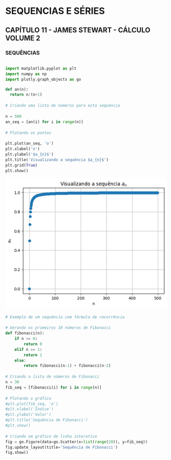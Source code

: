 # SEQUENCIAS E SÉRIES

## CAPÍTULO 11 - JAMES STEWART - CÁLCULO VOLUME 2

### SEQUÊNCIAS


```python

```


```python
import matplotlib.pyplot as plt
import numpy as np
import plotly.graph_objects as go
```


```python
def an(n):
  return n/(n+1)

# Criando uma lista de números para esta sequencia

n = 500
an_seq = [an(i) for i in range(n)]

# Plotando os pontos

plt.plot(an_seq, 'o')
plt.xlabel('n')
plt.ylabel('$a_{n}$')
plt.title('Visualizando a sequência $a_{n}$')
plt.grid(True)
plt.show()
```


    
![png](README_files/README_4_0.png)
    



```python
# Exemplo de um sequência com fórmula de recorrência

# Gerando os primeiros 10 números de Fibonacci
def fibonacci(n):
    if n <= 0:
        return 0
    elif n == 1:
        return 1
    else:
        return fibonacci(n-1) + fibonacci(n-2)

# Criando a lista de números de Fibonacci
n = 30
fib_seq = [fibonacci(i) for i in range(n)]

# Plotando o gráfico
#plt.plot(fib_seq, 'o')
#plt.xlabel('Índice')
#plt.ylabel('Valor')
#plt.title('Sequência de Fibonacci')
#plt.show()

# Criando um gráfico de linha interativo
fig = go.Figure(data=go.Scatter(x=list(range(20)), y=fib_seq))
fig.update_layout(title='Sequência de Fibonacci')
fig.show()
```


<html>
<head><meta charset="utf-8" /></head>
<body>
    <div>            <script src="https://cdnjs.cloudflare.com/ajax/libs/mathjax/2.7.5/MathJax.js?config=TeX-AMS-MML_SVG"></script><script type="text/javascript">if (window.MathJax && window.MathJax.Hub && window.MathJax.Hub.Config) {window.MathJax.Hub.Config({SVG: {font: "STIX-Web"}});}</script>                <script type="text/javascript">window.PlotlyConfig = {MathJaxConfig: 'local'};</script>
        <script charset="utf-8" src="https://cdn.plot.ly/plotly-2.24.1.min.js"></script>                <div id="e50850b2-dd47-4858-8f88-4ffe04f4dec8" class="plotly-graph-div" style="height:525px; width:100%;"></div>            <script type="text/javascript">                                    window.PLOTLYENV=window.PLOTLYENV || {};                                    if (document.getElementById("e50850b2-dd47-4858-8f88-4ffe04f4dec8")) {                    Plotly.newPlot(                        "e50850b2-dd47-4858-8f88-4ffe04f4dec8",                        [{"x":[0,1,2,3,4,5,6,7,8,9,10,11,12,13,14,15,16,17,18,19],"y":[0,1,1,2,3,5,8,13,21,34,55,89,144,233,377,610,987,1597,2584,4181,6765,10946,17711,28657,46368,75025,121393,196418,317811,514229],"type":"scatter"}],                        {"template":{"data":{"histogram2dcontour":[{"type":"histogram2dcontour","colorbar":{"outlinewidth":0,"ticks":""},"colorscale":[[0.0,"#0d0887"],[0.1111111111111111,"#46039f"],[0.2222222222222222,"#7201a8"],[0.3333333333333333,"#9c179e"],[0.4444444444444444,"#bd3786"],[0.5555555555555556,"#d8576b"],[0.6666666666666666,"#ed7953"],[0.7777777777777778,"#fb9f3a"],[0.8888888888888888,"#fdca26"],[1.0,"#f0f921"]]}],"choropleth":[{"type":"choropleth","colorbar":{"outlinewidth":0,"ticks":""}}],"histogram2d":[{"type":"histogram2d","colorbar":{"outlinewidth":0,"ticks":""},"colorscale":[[0.0,"#0d0887"],[0.1111111111111111,"#46039f"],[0.2222222222222222,"#7201a8"],[0.3333333333333333,"#9c179e"],[0.4444444444444444,"#bd3786"],[0.5555555555555556,"#d8576b"],[0.6666666666666666,"#ed7953"],[0.7777777777777778,"#fb9f3a"],[0.8888888888888888,"#fdca26"],[1.0,"#f0f921"]]}],"heatmap":[{"type":"heatmap","colorbar":{"outlinewidth":0,"ticks":""},"colorscale":[[0.0,"#0d0887"],[0.1111111111111111,"#46039f"],[0.2222222222222222,"#7201a8"],[0.3333333333333333,"#9c179e"],[0.4444444444444444,"#bd3786"],[0.5555555555555556,"#d8576b"],[0.6666666666666666,"#ed7953"],[0.7777777777777778,"#fb9f3a"],[0.8888888888888888,"#fdca26"],[1.0,"#f0f921"]]}],"heatmapgl":[{"type":"heatmapgl","colorbar":{"outlinewidth":0,"ticks":""},"colorscale":[[0.0,"#0d0887"],[0.1111111111111111,"#46039f"],[0.2222222222222222,"#7201a8"],[0.3333333333333333,"#9c179e"],[0.4444444444444444,"#bd3786"],[0.5555555555555556,"#d8576b"],[0.6666666666666666,"#ed7953"],[0.7777777777777778,"#fb9f3a"],[0.8888888888888888,"#fdca26"],[1.0,"#f0f921"]]}],"contourcarpet":[{"type":"contourcarpet","colorbar":{"outlinewidth":0,"ticks":""}}],"contour":[{"type":"contour","colorbar":{"outlinewidth":0,"ticks":""},"colorscale":[[0.0,"#0d0887"],[0.1111111111111111,"#46039f"],[0.2222222222222222,"#7201a8"],[0.3333333333333333,"#9c179e"],[0.4444444444444444,"#bd3786"],[0.5555555555555556,"#d8576b"],[0.6666666666666666,"#ed7953"],[0.7777777777777778,"#fb9f3a"],[0.8888888888888888,"#fdca26"],[1.0,"#f0f921"]]}],"surface":[{"type":"surface","colorbar":{"outlinewidth":0,"ticks":""},"colorscale":[[0.0,"#0d0887"],[0.1111111111111111,"#46039f"],[0.2222222222222222,"#7201a8"],[0.3333333333333333,"#9c179e"],[0.4444444444444444,"#bd3786"],[0.5555555555555556,"#d8576b"],[0.6666666666666666,"#ed7953"],[0.7777777777777778,"#fb9f3a"],[0.8888888888888888,"#fdca26"],[1.0,"#f0f921"]]}],"mesh3d":[{"type":"mesh3d","colorbar":{"outlinewidth":0,"ticks":""}}],"scatter":[{"fillpattern":{"fillmode":"overlay","size":10,"solidity":0.2},"type":"scatter"}],"parcoords":[{"type":"parcoords","line":{"colorbar":{"outlinewidth":0,"ticks":""}}}],"scatterpolargl":[{"type":"scatterpolargl","marker":{"colorbar":{"outlinewidth":0,"ticks":""}}}],"bar":[{"error_x":{"color":"#2a3f5f"},"error_y":{"color":"#2a3f5f"},"marker":{"line":{"color":"#E5ECF6","width":0.5},"pattern":{"fillmode":"overlay","size":10,"solidity":0.2}},"type":"bar"}],"scattergeo":[{"type":"scattergeo","marker":{"colorbar":{"outlinewidth":0,"ticks":""}}}],"scatterpolar":[{"type":"scatterpolar","marker":{"colorbar":{"outlinewidth":0,"ticks":""}}}],"histogram":[{"marker":{"pattern":{"fillmode":"overlay","size":10,"solidity":0.2}},"type":"histogram"}],"scattergl":[{"type":"scattergl","marker":{"colorbar":{"outlinewidth":0,"ticks":""}}}],"scatter3d":[{"type":"scatter3d","line":{"colorbar":{"outlinewidth":0,"ticks":""}},"marker":{"colorbar":{"outlinewidth":0,"ticks":""}}}],"scattermapbox":[{"type":"scattermapbox","marker":{"colorbar":{"outlinewidth":0,"ticks":""}}}],"scatterternary":[{"type":"scatterternary","marker":{"colorbar":{"outlinewidth":0,"ticks":""}}}],"scattercarpet":[{"type":"scattercarpet","marker":{"colorbar":{"outlinewidth":0,"ticks":""}}}],"carpet":[{"aaxis":{"endlinecolor":"#2a3f5f","gridcolor":"white","linecolor":"white","minorgridcolor":"white","startlinecolor":"#2a3f5f"},"baxis":{"endlinecolor":"#2a3f5f","gridcolor":"white","linecolor":"white","minorgridcolor":"white","startlinecolor":"#2a3f5f"},"type":"carpet"}],"table":[{"cells":{"fill":{"color":"#EBF0F8"},"line":{"color":"white"}},"header":{"fill":{"color":"#C8D4E3"},"line":{"color":"white"}},"type":"table"}],"barpolar":[{"marker":{"line":{"color":"#E5ECF6","width":0.5},"pattern":{"fillmode":"overlay","size":10,"solidity":0.2}},"type":"barpolar"}],"pie":[{"automargin":true,"type":"pie"}]},"layout":{"autotypenumbers":"strict","colorway":["#636efa","#EF553B","#00cc96","#ab63fa","#FFA15A","#19d3f3","#FF6692","#B6E880","#FF97FF","#FECB52"],"font":{"color":"#2a3f5f"},"hovermode":"closest","hoverlabel":{"align":"left"},"paper_bgcolor":"white","plot_bgcolor":"#E5ECF6","polar":{"bgcolor":"#E5ECF6","angularaxis":{"gridcolor":"white","linecolor":"white","ticks":""},"radialaxis":{"gridcolor":"white","linecolor":"white","ticks":""}},"ternary":{"bgcolor":"#E5ECF6","aaxis":{"gridcolor":"white","linecolor":"white","ticks":""},"baxis":{"gridcolor":"white","linecolor":"white","ticks":""},"caxis":{"gridcolor":"white","linecolor":"white","ticks":""}},"coloraxis":{"colorbar":{"outlinewidth":0,"ticks":""}},"colorscale":{"sequential":[[0.0,"#0d0887"],[0.1111111111111111,"#46039f"],[0.2222222222222222,"#7201a8"],[0.3333333333333333,"#9c179e"],[0.4444444444444444,"#bd3786"],[0.5555555555555556,"#d8576b"],[0.6666666666666666,"#ed7953"],[0.7777777777777778,"#fb9f3a"],[0.8888888888888888,"#fdca26"],[1.0,"#f0f921"]],"sequentialminus":[[0.0,"#0d0887"],[0.1111111111111111,"#46039f"],[0.2222222222222222,"#7201a8"],[0.3333333333333333,"#9c179e"],[0.4444444444444444,"#bd3786"],[0.5555555555555556,"#d8576b"],[0.6666666666666666,"#ed7953"],[0.7777777777777778,"#fb9f3a"],[0.8888888888888888,"#fdca26"],[1.0,"#f0f921"]],"diverging":[[0,"#8e0152"],[0.1,"#c51b7d"],[0.2,"#de77ae"],[0.3,"#f1b6da"],[0.4,"#fde0ef"],[0.5,"#f7f7f7"],[0.6,"#e6f5d0"],[0.7,"#b8e186"],[0.8,"#7fbc41"],[0.9,"#4d9221"],[1,"#276419"]]},"xaxis":{"gridcolor":"white","linecolor":"white","ticks":"","title":{"standoff":15},"zerolinecolor":"white","automargin":true,"zerolinewidth":2},"yaxis":{"gridcolor":"white","linecolor":"white","ticks":"","title":{"standoff":15},"zerolinecolor":"white","automargin":true,"zerolinewidth":2},"scene":{"xaxis":{"backgroundcolor":"#E5ECF6","gridcolor":"white","linecolor":"white","showbackground":true,"ticks":"","zerolinecolor":"white","gridwidth":2},"yaxis":{"backgroundcolor":"#E5ECF6","gridcolor":"white","linecolor":"white","showbackground":true,"ticks":"","zerolinecolor":"white","gridwidth":2},"zaxis":{"backgroundcolor":"#E5ECF6","gridcolor":"white","linecolor":"white","showbackground":true,"ticks":"","zerolinecolor":"white","gridwidth":2}},"shapedefaults":{"line":{"color":"#2a3f5f"}},"annotationdefaults":{"arrowcolor":"#2a3f5f","arrowhead":0,"arrowwidth":1},"geo":{"bgcolor":"white","landcolor":"#E5ECF6","subunitcolor":"white","showland":true,"showlakes":true,"lakecolor":"white"},"title":{"x":0.05},"mapbox":{"style":"light"}}},"title":{"text":"Sequ\u00eancia de Fibonacci"}},                        {"responsive": true}                    ).then(function(){

var gd = document.getElementById('e50850b2-dd47-4858-8f88-4ffe04f4dec8');
var x = new MutationObserver(function (mutations, observer) {{
        var display = window.getComputedStyle(gd).display;
        if (!display || display === 'none') {{
            console.log([gd, 'removed!']);
            Plotly.purge(gd);
            observer.disconnect();
        }}
}});

// Listen for the removal of the full notebook cells
var notebookContainer = gd.closest('#notebook-container');
if (notebookContainer) {{
    x.observe(notebookContainer, {childList: true});
}}

// Listen for the clearing of the current output cell
var outputEl = gd.closest('.output');
if (outputEl) {{
    x.observe(outputEl, {childList: true});
}}

                        })                };                            </script>        </div>
</body>
</html>



```python
def an(n):
  return n/np.sqrt(n+10)

# Criando uma lista de números para esta sequencia

n = 50 # variar o n até 1000 e veja o que acontece com o gráfico

an_seq = [an(i) for i in range(n)]

# Plotando os pontos

plt.plot(an_seq, 'o')
plt.xlabel('n')
plt.ylabel('$a_{n}$')
plt.title('Visualizando a sequência $a_{n}$')
plt.grid(True)
plt.show()
```


    
![png](README_files/README_6_0.png)
    



```python
def an(n):
  return 3/(n+5)

# Criando uma lista de números para esta sequencia

n = 10 # variar o n até 1000 e veja o que acontece com o gráfico

an_seq = [an(i) for i in range(n)]

# Plotando os pontos

plt.plot(an_seq, 'o')
plt.xlabel('n')
plt.ylabel('$a_{n}$')
plt.title('Visualizando a sequência $a_{n}$')
plt.grid(True)
plt.show()
```


    
![png](README_files/README_7_0.png)
    



```python
def an(n):
    if n <= 0:
        return 0
    elif n == 1:
        return 2
    else:
        return (an(n-1)+6)/2
n = 100 # variar o n até 1000 e veja o que acontece com o gráfico

an_seq = [an(i) for i in range(n)]

plt.plot(an_seq, 'o')
plt.xlabel('n')
plt.ylabel('$a_{n}$')
plt.title('Visualizando a sequência $a_{n}$')
plt.grid(True)
plt.show()
```


    
![png](README_files/README_8_0.png)
    



```python
# Questão 10 da Lista I

import numpy as np

# Função para calcular o tempo t dado y
def calcular_tempo(y):
    t = -np.log((200000 / (700 * y)) - (2 / 7))
    return t

# Calcular o tempo para y = 999
y = 999
t = calcular_tempo(y)
t

import matplotlib.pyplot as plt

# Função original f(t) = 200000 / (200 + 700 * exp(-t))
def f(t):
    return 200000 / (200 + 700 * np.exp(-t))

# Criar um intervalo de valores para t
t_values = np.linspace(-10, 10, 400)

# Calcular os valores de f(t)
y_values = f(t_values)

# Plotar o gráfico
plt.figure(figsize=(8,6))
plt.plot(t_values, y_values, label='f(t) = 200000 / (200 + 700 * exp(-t))')
plt.axhline(y=999, color='r', linestyle='--', label='y = 999')
plt.axvline(x=t, color='g', linestyle='--', label=f't ≈ {t:.2f}')

# Adicionar rótulos e título
plt.xlabel('t (tempo)')
plt.ylabel('f(t) (y)')
plt.title('Gráfico da questão $10$')
plt.legend()

# Exibir o gráfico
plt.grid(True)
plt.show()
```


    
![png](README_files/README_9_0.png)
    



```python
f(0)
```




    222.22222222222223



## SÉRIES

#### 1. Série Geométrica

A série geométrica  é dada por:

$$ \sum_{n = 0}^{\infty}a\,r^{n} $$

sendo que $a$ é o primeiro termo da série e $r$ é a razão.


```python
import matplotlib.pyplot as plt
import numpy as np

# Parâmetros da série geométrica
a = 1/2  # Primeiro termo
r = 0.5  # Razão
n = 50  # Número de termos

# Gerando os termos da série
terms = a * np.power(r, np.arange(n))

# Plotando a série
plt.plot(terms, marker='o')
plt.xlabel('Índice')
plt.ylabel('Valor')
#plt.title('Série Geométrica (a=1, r=0.8)')
plt.grid(True)
plt.show()


```


    
![png](README_files/README_13_0.png)
    



```python
# Parâmetros da série geométrica
a = 3  # Primeiro termo
r = 1.2  # Razão
n = 10  # Número de termos

# Gerando os termos da série
terms = a * np.power(r, np.arange(n))

# Plotando a série
plt.plot(terms, marker='o')
plt.xlabel('Índice')
plt.ylabel('Valor')
plt.title('Série Geométrica (a=3, r=1.8)')
plt.grid(True)
plt.show()
```


    
![png](README_files/README_14_0.png)
    


#### Exemplo 3

Encontre a série geométrica

$$ 5 - \frac{10}{3} + \frac{20}{9} - \frac{40}{27} + \cdots $$


```python
# Parâmetros da série geométrica
a = 5  # Primeiro termo
r = (4/3)  # Razão
n = 35 # Número de termos

# Gerando os termos da série
terms = a * np.power(r, np.arange(n))

# Plotando a série
plt.plot(terms, marker='o')
plt.xlabel('Índice')
plt.ylabel('Valor')
plt.title('Série Geométrica (a=5, r=-2/3)')
plt.grid(True)
plt.show()

print(terms)
```


    
![png](README_files/README_16_0.png)
    


    [5.00000000e+00 6.66666667e+00 8.88888889e+00 1.18518519e+01
     1.58024691e+01 2.10699588e+01 2.80932785e+01 3.74577046e+01
     4.99436062e+01 6.65914749e+01 8.87886332e+01 1.18384844e+02
     1.57846459e+02 2.10461945e+02 2.80615927e+02 3.74154569e+02
     4.98872759e+02 6.65163679e+02 8.86884905e+02 1.18251321e+03
     1.57668428e+03 2.10224570e+03 2.80299427e+03 3.73732569e+03
     4.98310092e+03 6.64413456e+03 8.85884608e+03 1.18117948e+04
     1.57490597e+04 2.09987463e+04 2.79983284e+04 3.73311045e+04
     4.97748060e+04 6.63664080e+04 8.84885440e+04]



```python
import numpy as np
import matplotlib.pyplot as plt

# Parâmetros da série geométrica
a = 5  # Primeiro termo
r = 4/3  # Razão
n_terms = 100  # Número de termos

# Função para calcular a soma parcial
def soma_parcial_geometrica(a, r, n):
    return a * (1 - r**n) / (1 - r)

# Lista para armazenar as somas parciais
somas = [soma_parcial_geometrica(a, r, n) for n in range(1, n_terms+1)]

# Plotar as somas parciais
plt.fill_between(range(1, n_terms+1), somas, color='red', alpha=0.4)  # Preenchendo área entre o eixo x e a curva
plt.plot(range(1, n_terms+1), somas, marker='o', linestyle='-', color='b')  # Conectando os pontos das somas parciais
plt.title(f'Soma Parcial da Série Geométrica (a={a}, r=$2/3$)')
plt.xlabel('Número de Termos')
plt.ylabel('Soma Parcial Acumulada')
plt.grid(True)
plt.show()

```


    
![png](README_files/README_17_0.png)
    


#### Exemplo 9

Mostre que a série $\sum\limits_{n = 1}^{\infty}\frac{n^{2}}{5n^{2}+4}$ é divergente.


```python
import numpy as np
import matplotlib.pyplot as plt

#Inicialmente vamos visualizar a série, plotando uma sequencia de pontos para cada valor de n

# Parâmetros da série
def an(n):
  return 1/((n+1)*(n+2))

# Gerando os termos da série
n=50
termos = an(np.arange(n))

# Plotando a série
plt.plot(termos, marker='o')
plt.xlabel('Índice')
plt.ylabel('Valor')
#plt.title('Série Geométrica (a=5, r=-2/3)')
plt.grid(True)
plt.show()
```


    
![png](README_files/README_19_0.png)
    



```python
# Agora visualizaremos a série acumulada e aumentar o valor de n

# Função para calcular o termo individual da série
def termo_individual(n):
    return 1/((n)*(n+1))

# Lista para armazenar os termos da série
n = 100
termos = [termo_individual(n1) for n1 in range(1, n+1)]

# Lista para armazenar a soma acumulada
soma_acumulada = [sum(termos[:i+1]) for i in range(n)]

# Plotar a soma acumulada
plt.fill_between(range(1, n+1), soma_acumulada, color='red', alpha=0.4)
plt.plot(range(1, n+1), soma_acumulada, marker='o', linestyle='-', color='b')
plt.title(f'Soma Acumulada da Série (n até {n})')
plt.xlabel('Número de Termos')
plt.ylabel('Soma Parcial Acumulada')
plt.grid(True)
plt.show()
```


    
![png](README_files/README_20_0.png)
    


#### Exercício 5

 Calcule os oito primeiros termos da sequência de somas parciais
corretas para quatro casas decimais. Parece que a série é convergente
ou divergente?

$$\sum_{n = 1}^{\infty} \frac{1}{n^{3}} $$


```python
def an(n):
  return 1/n**3

#Lista para armazenar os termos da série
n = 8
termos = [an(i) for i in range(1, n+1)]

# Lista para armazenar a soma acumulada
soma_acumulada = [sum(termos[:i+1]) for i in range(n)]

# Plotando a série
plt.plot(range(1, n+1),termos, marker='o')
plt.xlabel('Índice')
plt.ylabel('Valor')
#plt.title('Série Geométrica (a=5, r=-2/3)')
plt.grid(True)
plt.show()

# Plotar a soma acumulada
plt.fill_between(range(1, n+1), soma_acumulada, color='red', alpha=0.4)
plt.plot(range(1, n+1), soma_acumulada, marker='o', linestyle='-', color='b')
plt.title(f'Soma Acumulada da Série (n até {n})')
plt.xlabel('Número de Termos')
plt.ylabel('Soma Parcial Acumulada')
plt.grid(True)
plt.show()

#print(termos)
#print(soma_acumulada)
```


    
![png](README_files/README_22_0.png)
    



    
![png](README_files/README_22_1.png)
    



```python
import numpy as np
import matplotlib.pyplot as plt

# Função para os termos da série (como exemplo, use a função 1/x^2)
def f(x):
    return x**2

# Definindo o número de termos e o intervalo
n = 5  # Número de termos a serem plotados
x = np.linspace(1, n+1, 1000)  # Cria uma malha para a curva

# Cria os pontos para os retângulos
x_rect = np.arange(1, n+1)  # Posições no eixo x
y_rect = f(x_rect)  # Alturas dos retângulos (os termos da série)

# Plotar a curva contínua da função
plt.plot(x, f(x), label='$f(x) = x^2$', color='blue')

# Plotar os retângulos
for i in range(1, n+1):
    plt.bar(i-1, f(i), width=1, align='edge', edgecolor='black', color='red', alpha=0.5)

# Ajustar os eixos e adicionar rótulos
plt.xlim(0, n+1)
plt.ylim(0, 100)
plt.xlabel('x')
plt.ylabel('$f(x)$ e Soma Parcial')
plt.title('Ilustração do Teste da Integral com Retângulos e Curva')
plt.grid(True)

# Exibir o gráfico
plt.legend()
plt.show()

```


    
![png](README_files/README_23_0.png)
    



```python

# Função para os termos da série (como exemplo, use a função 1/x^2)
def f(x):
    return (np.log(x))/x

# Definindo o número de termos e o intervalo
n = 500  # Número de termos a serem plotados
x = np.linspace(1, n+1, 1000)  # Cria uma malha para a curva

# Cria os pontos para os retângulos
x_rect = np.arange(1, n+1)  # Posições no eixo x
y_rect = f(x_rect)  # Alturas dos retângulos (os termos da série)

# Plotar a curva contínua da função
plt.plot(x, f(x), label='$f(x)$', color='blue')

# Plotar os retângulos
for i in range(1, n+1):
    plt.bar(i-1, f(i), width=1, align='edge', edgecolor='black', color='skyblue', alpha=0.5)

# Ajustar os eixos e adicionar rótulos
plt.xlim(-1, n+1)
plt.ylim(0, 1.1)
plt.xlabel('x')
plt.ylabel('$f(x)$ e Soma Parcial')
plt.title('Ilustração do Teste da Integral com Retângulos e Curva')
plt.grid(True)

# Exibir o gráfico
plt.legend()
plt.show()
```


    
![png](README_files/README_24_0.png)
    


### SÉRIES DE POTÊNCIAS


```python
import matplotlib.pyplot as plt
import numpy as np

def f(x):
  return 1/(1-x)

x = np.linspace(-0.9, 0.9, 100)

y = f(x)

# Calcular a série para diferentes quantidades de termos
y_aprox_3 = serie_potencia(x, 3)  # Série com 3 termos
y_aprox_5 = serie_potencia(x, 5)  # Série com 5 termos
y_aprox_10 = serie_potencia(x, 10)  # Série com 10 termos

plt.figure(figsize=(10, 6))
plt.plot(x, y, 'b-', label='$f(x) = 1/(1-x)$')


plt.plot(x, y_aprox_3, 'r--', label='Aproximacao 3 termos')
plt.plot(x, y_aprox_5, 'g--', label='Aproximação 5 termos')
plt.plot(x, y_aprox_10, 'k--', label='Aproximação 10 termos')


plt.xlabel('x')
plt.ylabel('f(x)')
plt.title('Gráfico da função $f(x) = 1/(1-x)$')
plt.legend()
plt.grid(True)
plt.show()
```


    
![png](README_files/README_26_0.png)
    



```python
import matplotlib.pyplot as plt
import numpy as np

def f(x):
  return 1/(1+x**2)

def serie_potencia(r, n):
    # Gera uma lista de n coeficientes iguais a 1
    coef = [1] * n
    return np.polyval(coef[::-1], r)

# Definindo o intervalo de x
x = np.linspace(-0.9, 0.9, 100)

# Calcular a série para diferentes quantidades de termos
y_aprox_3 = serie_potencia(-x**2, 3)  # Série com 3 termos
y_aprox_5 = serie_potencia(-x**2, 5)  # Série com 5 termos
y_aprox_10 = serie_potencia(-x**2, 10)  # Série com 10 termos


plt.figure(figsize=(10, 6))
plt.plot(x, y, 'b-', label='$f(x) = 1/(1+x^{2})$')


plt.plot(x, y_aprox_3, 'r--', label='Aproximacao 3 termos')
plt.plot(x, y_aprox_5, 'g--', label='Aproximação 5 termos')
plt.plot(x, y_aprox_10, 'k--', label='Aproximação 10 termos')


plt.xlabel('x')
plt.ylabel('f(x)')
plt.title('Representaçãp em serie)$')
plt.legend()
plt.grid(True)
plt.show()
```


    
![png](README_files/README_27_0.png)
    


### SÉRIES DE TAYLOR E MACLAURIN


```python
import sympy as sp
import numpy as np
import matplotlib.pyplot as plt
```


```python
np.sin(np.pi/2)
```




    1.0






```python
import sympy as sp
import numpy as np
import matplotlib.pyplot as plt

# Definindo a variável simbólica
x = sp.symbols('x')

# Definindo a função e calculando a série de Taylor
f = sp.exp(x-3)
taylor_series = sp.series(f, x, 3, 10).removeO()  # Ordem 10

# Convertendo a série de Taylor em uma função lambda
taylor_func = sp.lambdify(x, taylor_series, 'numpy')

# Criando valores para x
x_values = np.linspace(-5, 5, 100)

# Calculando os valores da série de Taylor
y_taylor = taylor_func(x_values)

# Calculando os valores reais da função e^x
y_real = np.exp(x_values - 3)

# Plotando os resultados
plt.plot(x_values, y_real, label='e^x', color='blue')
plt.plot(x_values, y_taylor, label='Série de Taylor (n=10)', linestyle='dashed', color='orange')
plt.legend()
plt.xlabel('x')
plt.ylabel('y')
plt.title('Comparação entre e^x e sua Série de Taylor')
plt.grid()
plt.show()

```


    
![png](README_files/README_32_0.png)
    



```python
import numpy as np
import matplotlib.pyplot as plt

# Função original e derivada
def f(x):
    return np.sqrt(x)

def f_prime(x):
    return 1 / (2 * np.sqrt(x))

# Aproximação linear
x0 = 4
L = lambda x: f(x0) + f_prime(x0) * (x - x0)

# Plot
x_vals = np.linspace(1, 7, 100)
plt.plot(x_vals, f(x_vals), label="f(x) = sqrt(x)", color='blue')
plt.plot(x_vals, L(x_vals), label="Aproximação linear", color='red', linestyle='--')
plt.scatter(x0, f(x0), color='black')
plt.legend()
plt.title("Aproximação Linear de f(x) = sqrt(x)")
plt.xlabel("x")
plt.ylabel("f(x)")
plt.show()
```


    
![png](README_files/README_33_0.png)
    



```python
import numpy as np
import matplotlib.pyplot as plt

# Função e sua derivada
def f(x):
    return x**3 # informar a função que pretende estudar

def df(x):
    return 3*x**2 #basta calcular a derivada da funçao e inserir a expressão aqui, próximo passo seria implementar algo pra calcular a derivada

# Ponto inicial e variação
x0 = 2  # ponto onde queremos calcular o diferencial
dx = 0.1  # pequena variação em x

# Cálculo de dy usando o diferencial
dy = df(x0) * dx

# Exibindo os resultados
print(f"Função original: f(x) = x^3")
print(f"No ponto x = {x0}, uma variação dx = {dx} resulta em dy ≈ {dy}")

# Visualização da aproximação com a reta tangente
x_vals = np.linspace(x0 - 1, x0 + 1, 400)
y_vals = f(x_vals)
tangent_line = f(x0) + df(x0) * (x_vals - x0)

# Plotando a função e a reta tangente
plt.plot(x_vals, y_vals, label="f(x) = x^3", color='blue')
plt.plot(x_vals, tangent_line, label="Reta tangente", color='red', linestyle='--')
plt.scatter(x0, f(x0), color='black', label=f"Ponto (x0, f(x0)) = ({x0}, {f(x0)})")
plt.scatter(x0 + dx, f(x0) + dy, color='green', label=f"Estimativa usando dy ≈ {dy}")
plt.title("Aproximação por Diferenciais")
plt.xlabel("x")
plt.ylabel("f(x)")
plt.legend()
plt.grid(True)
plt.show()

```

    Função original: f(x) = x^3
    No ponto x = 2, uma variação dx = 0.1 resulta em dy ≈ 1.2000000000000002



    
![png](README_files/README_34_1.png)
    



```python
import numpy as np
import matplotlib.pyplot as plt

# Função e suas derivadas
def f(x):
    return x**3 - 3*x**2 + 2

def df(x):
    return 3*x**2 - 6*x

def ddf(x):
    return 6*x - 6

# Valores de x para o gráfico
x_vals = np.linspace(-1, 4, 400)
y_vals = f(x_vals)
dy_vals = df(x_vals)
ddy_vals = ddf(x_vals)

# Pontos críticos
x_criticos = [0, 2]
y_criticos = [f(x) for x in x_criticos]

# Plotando a função e seus pontos críticos
plt.plot(x_vals, y_vals, label="f(x) = x^3 - 3x^2 + 2", color='blue')
plt.scatter(x_criticos, y_criticos, color='red', label="Pontos críticos")
plt.axhline(0, color='black',linewidth=1)
plt.axvline(0, color='black',linewidth=1)
plt.title("Máximos e Mínimos de f(x) = x^3 - 3x^2 + 2")
plt.xlabel("x")
plt.ylabel("f(x)")
plt.legend()
plt.grid(True)
plt.show()

```


    
![png](README_files/README_35_0.png)
    



```python

```
